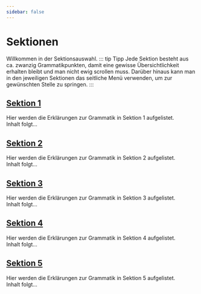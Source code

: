 ```yaml
---
sidebar: false
---
```


# Sektionen

Willkommen in der Sektionsauswahl.
::: tip Tipp
Jede Sektion besteht aus ca. zwanzig Grammatikpunkten, damit eine gewisse Übersichtlichkeit erhalten bleibt und man nicht ewig scrollen muss. Darüber hinaus kann man in den jeweiligen Sektionen das seitliche Menü verwenden, um zur gewünschten Stelle zu springen.
:::

## [Sektion 1](/sektionen/sek1.html)

Hier werden die Erklärungen zur Grammatik in Sektion 1 aufgelistet.  
Inhalt folgt...

## [Sektion 2](/sektionen/sek2.html)

Hier werden die Erklärungen zur Grammatik in Sektion 2 aufgelistet.  
Inhalt folgt...

## [Sektion 3](/sektionen/sek3.html)

Hier werden die Erklärungen zur Grammatik in Sektion 3 aufgelistet.  
Inhalt folgt...

## [Sektion 4](/sektionen/sek4.html)

Hier werden die Erklärungen zur Grammatik in Sektion 4 aufgelistet.  
Inhalt folgt...

## [Sektion 5](/sektionen/sek5.html)

Hier werden die Erklärungen zur Grammatik in Sektion 5 aufgelistet.  
Inhalt folgt...
